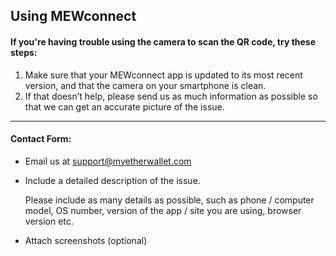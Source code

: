 ## Using MEWconnect

#### If you're having trouble using the camera to scan the QR code, try these steps:

1. Make sure that your MEWconnect app is updated to its most recent version, and that the camera on your smartphone is clean.
2. If that doesn’t help, please send us as much information as possible so that we can get an accurate picture of the issue.

* * *

#### Contact Form:

- Email us at support@myetherwallet.com

- <p>Include a detailed description of the issue.</p>
  <note>Please include as many details as possible, such as phone / computer model, OS number, version of the app / site you are using, browser version etc.</note>

- Attach screenshots (optional)
